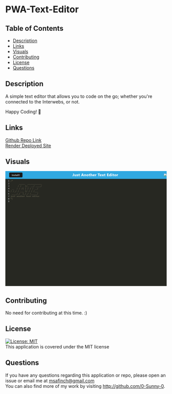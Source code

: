 # PWA-Text-Editor

## Table of Contents

- [Description](#description)<br>
- [Links](#links)<br>
- [Visuals](#visuals)<br>
- [Contributing](#Contributing)<br>
- [License](#license)<br>
- [Questions](#Questions)<br>

## Description

A simple text editor that allows you to code on the go; whether you're connected to the Interwebs, or not.<br>

Happy Coding! 💛

## Links

<a href="https://github.com/0-Sunny-0/PWA-Text-Editor">Github Repo Link</a><br>
<a href="https://pwa-text-editor-x1yw.onrender.com">Render Deployed Site</a><br>

## Visuals

<img src="./README_images/JATE-Landing-page.png" />

## Contributing

No need for contributing at this time. :)

## License

[![License: MIT](https://img.shields.io/badge/License-MIT-yellow.svg)](https://opensource.org/licenses/MIT)<br>
This application is covered under the MIT license

## Questions

  If you have any questions regarding this application or repo, please open an issue or email me at msafinch@gmail.com<br>
  You can also find more of my work by visiting http://github.com/0-Sunny-0. 


